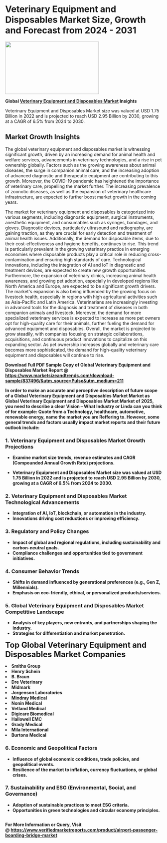 <H1>Veterinary Equipment and Disposables Market Size, Growth and Forecast from 2024 - 2031</H1><img class="aligncenter size-medium wp-image-584254" src="https://thirdeyenews.in/wp-content/uploads/2024/09/Global-Market-Research-300x168.jpeg" alt="" width="300" height="168" /><p><strong>Global&nbsp;<a href="https://www.marketsizeandtrends.com/download-sample/837496/&amp;utm_source=Pulse&amp;utm_medium=211">Veterinary Equipment and Disposables Market</a> Insights</strong></p><p>Veterinary Equipment and Disposables Market size was valued at USD 1.75 Billion in 2022 and is projected to reach USD 2.95 Billion by 2030, growing at a CAGR of 6.5% from 2024 to 2030.</p><p><h2>Market Growth Insights</h2> <p>The global veterinary equipment and disposables market is witnessing significant growth, driven by an increasing demand for animal health and welfare services, advancements in veterinary technologies, and a rise in pet ownership globally. Factors such as the growing awareness about animal diseases, the surge in companion animal care, and the increasing adoption of advanced diagnostic and therapeutic equipment are contributing to this growth. Moreover, the COVID-19 pandemic has heightened the importance of veterinary care, propelling the market further. The increasing prevalence of zoonotic diseases, as well as the expansion of veterinary healthcare infrastructure, are expected to further boost market growth in the coming years.</p> <p><strong></strong></p> <p>The market for veterinary equipment and disposables is categorized into various segments, including diagnostic equipment, surgical instruments, anesthetic equipment, and consumables such as syringes, bandages, and gloves. Diagnostic devices, particularly ultrasound and radiography, are gaining traction, as they are crucial for early detection and treatment of animal health issues. Additionally, the demand for disposable items, due to their cost-effectiveness and hygiene benefits, continues to rise. This trend is particularly prevalent in the growing veterinary practice in emerging economies where disposable products play a critical role in reducing cross-contamination and ensuring high standards of care. Technological innovations, including the integration of AI and IoT in diagnostic and treatment devices, are expected to create new growth opportunities. Furthermore, the expansion of veterinary clinics, increasing animal health awareness, and growing pet adoption, especially in developed regions like North America and Europe, are expected to be significant growth drivers. The market's expansion is also being influenced by the growing focus on livestock health, especially in regions with high agricultural activities such as Asia-Pacific and Latin America. Veterinarians are increasingly investing in advanced tools for the diagnosis and treatment of diseases in both companion animals and livestock. Moreover, the demand for more specialized veterinary services is expected to increase as more pet owners opt for high-quality care for their animals, further fueling the demand for advanced equipment and disposables. Overall, the market is projected to grow steadily, with companies focusing on strategic collaborations, acquisitions, and continuous product innovations to capitalize on this expanding sector. As pet ownership increases globally and veterinary care becomes more sophisticated, the demand for high-quality veterinary equipment and disposables will continue to rise. <p><strong></p><p><span class=""><strong>Download Full PDF Sample Copy of Global Veterinary Equipment and Disposables Market Report</strong> @ <a href="https://www.marketsizeandtrends.com/download-sample/837496/&amp;utm_source=Pulse&amp;utm_medium=211" target="_blank">https://www.marketsizeandtrends.com/download-sample/837496/&amp;utm_source=Pulse&amp;utm_medium=211</a></span></p><p>In order to make an accurate and perceptive description of future scope of a Global&nbsp;Veterinary Equipment and Disposables Market Market as Global&nbsp;Veterinary Equipment and Disposables Market Market of 2025, you need to describe a clear Vision &ndash; What Industry or Linda can you think of for example: Quote from a Technology, healthcare, automotive, renewable energy, name the market you are Reffering to. However, some general trends and factors usually impact market reports and their future outlook include:</p><h3>1.&nbsp;<strong>Veterinary Equipment and Disposables Market Growth Projections</strong></h3><ul><li>Examine market size trends, revenue estimates and CAGR (Compounded Annual Growth Rate) projections.</li><li><p>Veterinary Equipment and Disposables Market size was valued at USD 1.75 Billion in 2022 and is projected to reach USD 2.95 Billion by 2030, growing at a CAGR of 6.5% from 2024 to 2030.</p></li></ul><h3>2.&nbsp;<strong>Veterinary Equipment and Disposables Market Technological Advancements</strong></h3><ul><li>Integration of AI, IoT, blockchain, or automation in the industry.</li><li>Innovations driving cost reductions or improving efficiency.</li></ul><h3>3.&nbsp;<strong>Regulatory and Policy Changes</strong></h3><ul><li>Impact of global and regional regulations, including sustainability and carbon-neutral goals.</li><li>Compliance challenges and opportunities tied to government initiatives.</li></ul><h3>4.&nbsp;<strong>Consumer Behavior Trends</strong></h3><ul><li>Shifts in demand influenced by generational preferences (e.g., Gen Z, Millennials).</li><li>Emphasis on eco-friendly, ethical, or personalized products/services.</li></ul><h3>5.&nbsp;<strong>Global Veterinary Equipment and Disposables Market Competitive Landscape</strong></h3><ul><li>Analysis of key players, new entrants, and partnerships shaping the industry.</li><li>Strategies for differentiation and market penetration.</li></ul><p data-pm-slice="1 1 []"><span style="color: inherit; font-family: inherit; font-size: 25px;">Top Global Veterinary Equipment and Disposables Market Companies</span></p><div class="" data-test-id=""><p><li>Smiths Group</li><li> Henry Schein</li><li> B. Braun</li><li> Dre Veterinary</li><li> Midmark</li><li> Jorgenson Laboratories</li><li> Mindray Medical</li><li> Nonin Medical</li><li> Vetland Medical</li><li> Digicare Biomedical</li><li> Hallowell EMC</li><li> Grady Medical</li><li> Mila International</li><li> Burtons Medical</li></p></div><h3>6.&nbsp;<strong>Economic and Geopolitical Factors</strong></h3><ul><li>Influence of global economic conditions, trade policies, and geopolitical events.</li><li>Resilience of the market to inflation, currency fluctuations, or global crises.</li></ul><h3>7.&nbsp;<strong>Sustainability and ESG (Environmental, Social, and Governance)</strong></h3><ul><li>Adoption of sustainable practices to meet ESG criteria.</li><li>Opportunities in green technologies and circular economy principles.</li></ul><h2><strong style="font-size: 14px;">For More Information or Query, Visit @&nbsp;</strong><a style="background-color: #ffffff; font-size: 14px;" href="https://www.marketsizeandtrends.com/report/veterinary-equipment-and-disposables-market/" target="_blank">https://www.verifiedmarketreports.com/product/airport-passenger-boarding-bridge-market</a></h2>
